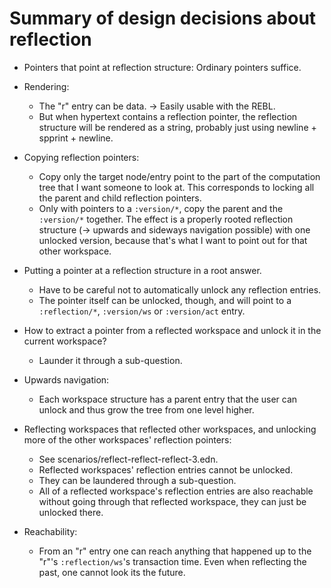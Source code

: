 # Summary of design decisions about reflection

- Pointers that point at reflection structure: Ordinary pointers suffice.

- Rendering:
    - The "r" entry can be data. → Easily usable with the REBL.
    - But when hypertext contains a reflection pointer, the reflection structure
      will be rendered as a string, probably just using newline + spprint +
      newline.

- Copying reflection pointers:
    - Copy only the target node/entry point to the part of the computation tree
      that I want someone to look at. This corresponds to locking all the parent
      and child reflection pointers.
    - Only with pointers to a `:version/*`, copy the parent and the `:version/*`
      together. The effect is a properly rooted reflection structure (→ upwards
      and sideways navigation possible) with one unlocked version, because
      that's what I want to point out for that other workspace.

- Putting a pointer at a reflection structure in a root answer.
    - Have to be careful not to automatically unlock any reflection entries.
    - The pointer itself can be unlocked, though, and will point to a
      `:reflection/*`, `:version/ws` or `:version/act` entry.

- How to extract a pointer from a reflected workspace and unlock it in the
  current workspace?
    - Launder it through a sub-question.

- Upwards navigation:
    - Each workspace structure has a parent entry that the user can unlock and
      thus grow the tree from one level higher.

- Reflecting workspaces that reflected other workspaces, and unlocking more of
  the other workspaces' reflection pointers:
    - See scenarios/reflect-reflect-reflect-3.edn.
    - Reflected workspaces' reflection entries cannot be unlocked.
    - They can be laundered through a sub-question.
    - All of a reflected workspace's reflection entries are also reachable
      without going through that reflected workspace, they can just be unlocked
      there.

- Reachability:
    - From an "r" entry one can reach anything that happened up to the "r"'s
      `:reflection/ws`'s transaction time. Even when reflecting the past, one
      cannot look its the future.
